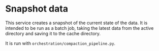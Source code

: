 # Snapshot data

This service creates a snapshot of the current state of the data. It is intended to be run as a batch job, taking the latest data from the active directory and saving it to the cache directory.

It is run with `orchestration/compaction_pipeline.py`.
